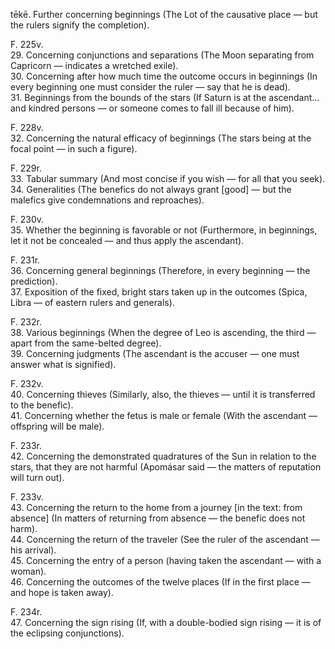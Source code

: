 tēkē. Further concerning beginnings (The Lot of the causative place — but the rulers signify the completion).

F. 225v.  
29. Concerning conjunctions and separations (The Moon separating from Capricorn — indicates a wretched exile).  
30. Concerning after how much time the outcome occurs in beginnings (In every beginning one must consider the ruler — say that he is dead).  
31. Beginnings from the bounds of the stars (If Saturn is at the ascendant... and kindred persons — or someone comes to fall ill because of him).

F. 228v.  
32. Concerning the natural efficacy of beginnings (The stars being at the focal point — in such a figure).

F. 229r.  
33. Tabular summary (And most concise if you wish — for all that you seek).  
34. Generalities (The benefics do not always grant [good] — but the malefics give condemnations and reproaches).

F. 230v.  
35. Whether the beginning is favorable or not (Furthermore, in beginnings, let it not be concealed — and thus apply the ascendant).

F. 231r.  
36. Concerning general beginnings (Therefore, in every beginning — the prediction).  
37. Exposition of the fixed, bright stars taken up in the outcomes (Spica, Libra — of eastern rulers and generals).

F. 232r.  
38. Various beginnings (When the degree of Leo is ascending, the third — apart from the same-belted degree).  
39. Concerning judgments (The ascendant is the accuser — one must answer what is signified).

F. 232v.  
40. Concerning thieves (Similarly, also, the thieves — until it is transferred to the benefic).  
41. Concerning whether the fetus is male or female (With the ascendant — offspring will be male).

F. 233r.  
42. Concerning the demonstrated quadratures of the Sun in relation to the stars, that they are not harmful (Apomásar said — the matters of reputation will turn out).

F. 233v.  
43. Concerning the return to the home from a journey [in the text: from absence] (In matters of returning from absence — the benefic does not harm).  
44. Concerning the return of the traveler (See the ruler of the ascendant — his arrival).  
45. Concerning the entry of a person (having taken the ascendant — with a woman).  
46. Concerning the outcomes of the twelve places (If in the first place — and hope is taken away).

F. 234r.  
47. Concerning the sign rising (If, with a double-bodied sign rising — it is of the eclipsing conjunctions).